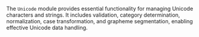 The `Unicode` module provides essential functionality for managing Unicode characters and strings. It includes validation, category determination, normalization, case transformation, and grapheme segmentation, enabling effective Unicode data handling.
